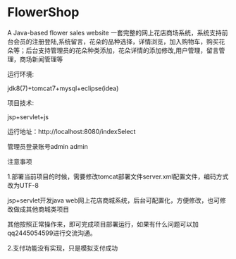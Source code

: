 # FlowerShop
A Java-based flower sales website
一套完整的网上花店商场系统，系统支持前台会员的注册登陆,系统留言，花朵的品种选择，详情浏览，加入购物车，购买花朵等；后台支持管理员的花朵种类添加，花朵详情的添加修改,用户管理，留言管理，商场新闻管理等

运行环境:

jdk8(7)+tomcat7+mysql+eclipse(idea)

项目技术:

jsp+servlet+js

运行地址：http://localhost:8080/indexSelect

管理员登录账号admin admin

注意事项

1.部署当前项目的时候，需要修改tomcat部署文件server.xml配置文件，编码方式改为UTF-8

jsp+servlet开发java web网上花店商城系统，后台可配置化，方便修改，也可修改做成其他商城类项目

其他按照正常操作来，即可完成项目部署运行，如果有什么问题可以加qq2445054599进行交流沟通。

2.支付功能没有实现，只是模拟支付成功


